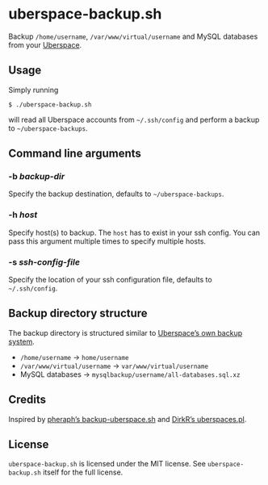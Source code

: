 # uberspace-backup.sh

Backup `/home/username`, `/var/www/virtual/username` and MySQL databases from
your [Uberspace](https://uberspace.de).

## Usage

Simply running

```shell
$ ./uberspace-backup.sh
```

will read all Uberspace accounts from `~/.ssh/config` and perform a backup to
`~/uberspace-backups`.

## Command line arguments

### -b *backup-dir*

Specify the backup destination, defaults to `~/uberspace-backups`.

### -h *host*

Specify host(s) to backup. The `host` has to exist in your ssh config. You can
pass this argument multiple times to specify multiple hosts.

### -s *ssh-config-file*

Specify the location of your ssh configuration file, defaults to
`~/.ssh/config`.

## Backup directory structure

The backup directory is structured similar to [Uberspace’s own backup system](http://uberspace.de/dokuwiki/system:backup).

- `/home/username` → `home/username`
- `/var/www/virtual/username` → `var/www/virtual/username`
- MySQL databases → `mysqlbackup/username/all-databases.sql.xz`

## Credits

Inspired by [pheraph’s backup-uberspace.sh](https://gist.github.com/pheraph/6376979#file-backup-uberspace-sh)
and [DirkR’s uberspaces.pl](https://gist.github.com/DirkR/1613079).

## License

`uberspace-backup.sh` is licensed under the MIT license. See
`uberspace-backup.sh` itself for the full license.
